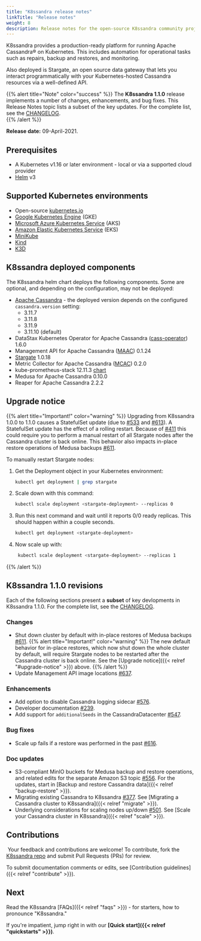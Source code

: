 ```yaml
---
title: "K8ssandra release notes"
linkTitle: "Release notes"
weight: 8
description: Release notes for the open-source K8ssandra community project.
---
```


K8ssandra provides a production-ready platform for running Apache Cassandra&reg; on Kubernetes. This includes automation for operational tasks such as repairs, backup and restores, and monitoring. 

Also deployed is Stargate, an open source data gateway that lets you interact programmatically with your Kubernetes-hosted Cassandra resources via a well-defined API. 

{{% alert title="Note" color="success" %}}
The **K8ssandra 1.1.0** release implements a number of changes, enhancements, and bug fixes. This Release Notes topic lists a subset of the key updates. For the complete list, see the [CHANGELOG](https://github.com/k8ssandra/k8ssandra/blob/main/CHANGELOG-1.1.md).  
{{% /alert %}}

**Release date:** 09-April-2021.

## Prerequisites

* A Kubernetes v1.16 or later environment - local or via a supported cloud provider
* [Helm](https://helm.sh/) v3

## Supported Kubernetes environments

* Open-source [kubernetes.io](https://kubernetes.io)
* [Google Kubernetes Engine](https://cloud.google.com/kubernetes-engine) (GKE)
* [Microsoft Azure Kubernetes Service](https://azure.microsoft.com/en-us/services/kubernetes-service/) (AKS)
* [Amazon Elastic Kubernetes Service](https://aws.amazon.com/eks/) (EKS)
* [MiniKube](https://minikube.sigs.k8s.io/docs/)
* [Kind](https://kind.sigs.k8s.io/)
* [K3D](https://k3d.io/)

## K8ssandra deployed components

The K8ssandra helm chart deploys the following components. Some are optional, and depending on the configuration, may not be deployed:

* [Apache Cassandra](https://cassandra.apache.org/) - the deployed version depends on the configured `cassandra.version` setting:
  * 3.11.7
  * 3.11.8
  * 3.11.9
  * 3.11.10 (default)
* DataStax Kubernetes Operator for Apache Cassandra ([cass-operator](https://github.com/datastax/cass-operator)) 1.6.0
* Management API for Apache Cassandra ([MAAC](https://github.com/datastax/management-api-for-apache-cassandra)) 0.1.24
* [Stargate](https://github.com/stargate/stargate) 1.0.18
* Metric Collector for Apache Cassandra ([MCAC](https://github.com/datastax/metric-collector-for-apache-cassandra)) 0.2.0
* kube-prometheus-stack 12.11.3 [chart](https://github.com/prometheus-community/helm-charts/tree/main/charts/kube-prometheus-stack)
* Medusa for Apache Cassandra 0.10.0
* Reaper for Apache Cassandra 2.2.2

## Upgrade notice

{{% alert title="Important!" color="warning" %}}
Upgrading from K8ssandra 1.0.0 to 1.1.0 causes a StatefulSet update (due to [#533](https://github.com/k8ssandra/k8ssandra/issues/533) and [#613](https://github.com/k8ssandra/k8ssandra/issues/613)). A StatefulSet update has the effect of a rolling restart. Because of [#411](https://github.com/k8ssandra/k8ssandra/issues/411) this could require you to perform a manual restart of all Stargate nodes after the Cassandra cluster is back online. This behavior also impacts in-place restore operations of Medusa backups [#611](https://github.com/k8ssandra/k8ssandra/issues/611). 

To manually restart Stargate nodes:

1. Get the Deployment object in your Kubernetes environment:
   ```bash
   kubectl get deployment | grep stargate
   ```
2. Scale down with this command:
   ```bash
   kubectl scale deployment <stargate-deployment> --replicas 0
   ```
3. Run this next command and wait until it reports 0/0 ready replicas. This should happen within a couple seconds.
   ```bash
   kubectl get deployment <stargate-deployment>
   ```
4. Now scale up with:
   ```bash
    kubectl scale deployment <stargate-deployment> --replicas 1
    ```
{{% /alert %}}

## K8ssandra 1.1.0 revisions

Each of the following sections present a **subset** of key devlopments in K8ssandra 1.1.0. For the complete list, see the [CHANGELOG](https://github.com/k8ssandra/k8ssandra/blob/main/CHANGELOG-1.1.md).  

### Changes

* Shut down cluster by default with in-place restores of Medusa backups [#611](https://github.com/k8ssandra/k8ssandra/issues/611). 
  {{% alert title="Important!" color="warning" %}} 
  The new default behavior for in-place restores, which now shut down the whole cluster by default, will require Stargate nodes to be restarted after the Cassandra cluster is back online. See the [Upgrade notice]({{< relref "#upgrade-notice" >}}) above.
  {{% /alert %}} 
* Update Management API image locations [#637](https://github.com/k8ssandra/k8ssandra/issues/533).

### Enhancements

* Add option to disable Cassandra logging sidecar [#576](https://github.com/k8ssandra/k8ssandra/issues/576).
* Developer documentation [#239](https://github.com/k8ssandra/k8ssandra/issues/239).
* Add support for `additionalSeeds` in the CassandraDatacenter [#547](https://github.com/k8ssandra/k8ssandra/issues/547).

### Bug fixes

* Scale up fails if a restore was performed in the past [#616](https://github.com/k8ssandra/k8ssandra/issues/616).

### Doc updates

* S3-compliant MinIO buckets for Medusa backup and restore operations, and related edits for the separate Amazon S3 topic [#556](https://github.com/k8ssandra/k8ssandra/issues/556). For the updates, start in [Backup and restore Cassandra data]({{< relref "backup-restore" >}}).
* Migrating existing Cassandra to K8ssandra [#377](https://github.com/k8ssandra/k8ssandra/issues/377). See [Migrating a Cassandra cluster to K8ssandra]({{< relref "migrate" >}}).
* Underlying considerations for scaling nodes up/down [#501](https://github.com/k8ssandra/k8ssandra/issues/501). See [Scale your Cassandra cluster in K8ssandra]({{< relref "scale" >}}).

## Contributions
​
Your feedback and contributions are welcome! To contribute, fork the [K8ssandra repo](https://github.com/k8ssandra/k8ssandra) and submit Pull Requests (PRs) for review.

To submit documentation comments or edits, see [Contribution guidelines]({{< relref "contribute" >}}).

## Next

Read the K8ssandra [FAQs]({{< relref "faqs" >}}) - for starters, how to pronounce "K8ssandra." 

If you're impatient, jump right in with our **[Quick start]({{< relref "quickstarts" >}})**.
